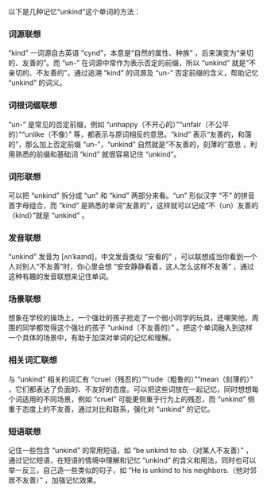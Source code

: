 以下是几种记忆“unkind”这个单词的方法：

### 词源联想
“kind” 一词源自古英语 “cynd”，本意是“自然的属性、种族” ，后来演变为“亲切的、友善的”。而 “un-” 在词源中常作为表示否定的前缀，所以 “unkind” 就是“不亲切的、不友善的”，通过追溯 “kind” 的词源及 “un-” 否定前缀的含义，帮助记忆 “unkind” 的词义。 

### 词根词缀联想
“un-” 是常见的否定前缀，例如 “unhappy（不开心的）”“unfair（不公平的）”“unlike（不像）” 等，都表示与原词相反的意思。“kind” 表示“友善的，和蔼的”，那么加上否定前缀 “un-”，“unkind” 自然就是“不友善的，刻薄的”意思 ，利用熟悉的前缀和基础词 “kind” 就很容易记住 “unkind”。

### 词形联想
可以把 “unkind” 拆分成 “un” 和 “kind” 两部分来看。“un” 形似汉字 “不” 的拼音首字母组合，而 “kind” 是熟悉的单词“友善的”，这样就可以记成“不（un）友善的（kind）”就是 “unkind” 。 

### 发音联想
“unkind” 发音为 [ʌnˈkaɪnd]，中文发音类似 “安看的” ，可以联想成当你看到一个人对别人“不友善”时，你心里会想 “安安静静看着，这人怎么这样不友善” ，通过这种有趣的发音联想来记住单词。 

### 场景联想
想象在学校的操场上，一个强壮的孩子抢走了一个弱小同学的玩具，还嘲笑他，周围的同学都觉得这个强壮的孩子 “unkind（不友善的）” 。把这个单词融入到这样一个具体的场景中，有助于加深对单词的记忆和理解。 

### 相关词汇联想
与 “unkind” 相关的词汇有 “cruel（残忍的）”“rude（粗鲁的）”“mean（刻薄的）” ，它们都表达了负面的、不友好的态度。可以把这些词放在一起记忆，同时想想每个词适用的不同场景，例如 “cruel” 可能更侧重于行为上的残忍，而 “unkind” 侧重于态度上的不友善，通过对比和联系，强化对 “unkind” 的记忆。 

### 短语联想
记住一些包含 “unkind” 的常用短语，如 “be unkind to sb.（对某人不友善）” ，通过记忆短语，在短语的情境中理解和记忆 “unkind” 的含义和用法，同时也可以举一反三，自己造一些类似的句子，如 “He is unkind to his neighbors.（他对邻居不友善）”  ，加强记忆效果。 
